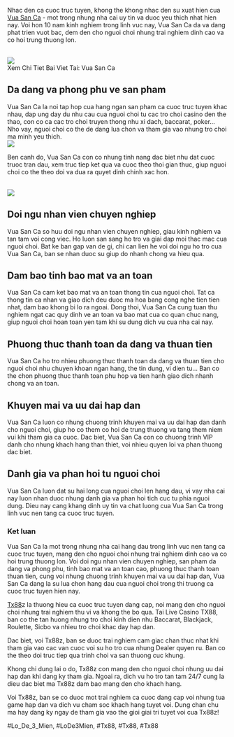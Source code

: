 <p>Nhac den ca cuoc truc tuyen, khong the khong nhac den su xuat hien cua <a href="https://tx88z.net/vua-san-ca/">Vua San Ca</a> - mot trong nhung nha cai uy tin va duoc yeu thich nhat hien nay. Voi hon 10 nam kinh nghiem trong linh vuc nay, Vua San Ca da va dang phat trien vuot bac, dem den cho nguoi choi nhung trai nghiem dinh cao va co hoi trung thuong lon.</p><br><img src="https://tx88z.net/wp-content/uploads/2025/02/vua-san-ca.jpg"></br>
Xem Chi Tiet Bai Viet Tai: Vua San Ca<h2>Da dang va phong phu ve san pham</h2><p>Vua San Ca la noi tap hop cua hang ngan san pham ca cuoc truc tuyen khac nhau, dap ung day du nhu cau cua nguoi choi tu cac tro choi casino den the thao, con co ca cac tro choi truyen thong nhu xi dach, baccarat, poker... Nho vay, nguoi choi co the de dang lua chon va tham gia vao nhung tro choi ma minh yeu thich.<br><img src="https://tx88z.net/wp-content/uploads/2025/02/thong-tin-ve-vua-ban-ca-la-gi.jpg"></br><p>Ben canh do, Vua San Ca con co nhung tinh nang dac biet nhu dat cuoc truoc tran dau, xem truc tiep ket qua va cuoc theo thoi gian thuc, giup nguoi choi co the theo doi va dua ra quyet dinh chinh xac hon.</p><br><img src="https://tx88z.net/wp-content/uploads/2025/02/nhieu-loai-ca-va-phan-thuong.jpg"></br><h2>Doi ngu nhan vien chuyen nghiep</h2><p>Vua San Ca so huu doi ngu nhan vien chuyen nghiep, giau kinh nghiem va tan tam voi cong viec. Ho luon san sang ho tro va giai dap moi thac mac cua nguoi choi. Bat ke ban gap van de gi, chi can lien he voi doi ngu ho tro cua Vua San Ca, ban se nhan duoc su giup do nhanh chong va hieu qua.<h2>Dam bao tinh bao mat va an toan</h2><p>Vua San Ca cam ket bao mat va an toan thong tin cua nguoi choi. Tat ca thong tin ca nhan va giao dich deu duoc ma hoa bang cong nghe tien tien nhat, dam bao khong bi lo ra ngoai. Dong thoi, Vua San Ca cung tuan thu nghiem ngat cac quy dinh ve an toan va bao mat cua co quan chuc nang, giup nguoi choi hoan toan yen tam khi su dung dich vu cua nha cai nay.</p><h2>Phuong thuc thanh toan da dang va thuan tien</h2><p>Vua San Ca ho tro nhieu phuong thuc thanh toan da dang va thuan tien cho nguoi choi nhu chuyen khoan ngan hang, the tin dung, vi dien tu... Ban co the chon phuong thuc thanh toan phu hop va tien hanh giao dich nhanh chong va an toan.<h2>Khuyen mai va uu dai hap dan</h2><p>Vua San Ca luon co nhung chuong trinh khuyen mai va uu dai hap dan danh cho nguoi choi, giup ho co them co hoi de trung thuong va tang them niem vui khi tham gia ca cuoc. Dac biet, Vua San Ca con co chuong trinh VIP danh cho nhung khach hang than thiet, voi nhieu quyen loi va phan thuong dac biet.</p><h2>Danh gia va phan hoi tu nguoi choi</h2><p>Vua San Ca luon dat su hai long cua nguoi choi len hang dau, vi vay nha cai nay luon nhan duoc nhung danh gia va phan hoi tich cuc tu phia nguoi dung. Dieu nay cang khang dinh uy tin va chat luong cua Vua San Ca trong linh vuc nen tang ca cuoc truc tuyen.</p><h3>Ket luan</h3><p>Vua San Ca la mot trong nhung nha cai hang dau trong linh vuc nen tang ca cuoc truc tuyen, mang den cho nguoi choi nhung trai nghiem dinh cao va co hoi trung thuong lon. Voi doi ngu nhan vien chuyen nghiep, san pham da dang va phong phu, tinh bao mat va an toan cao, phuong thuc thanh toan thuan tien, cung voi nhung chuong trinh khuyen mai va uu dai hap dan, Vua San Ca dang la su lua chon hang dau cua nguoi choi trong thi truong ca cuoc truc tuyen hien nay.</p><p><a href="https://tx88z.net/">Tx88</a>z la thuong hieu ca cuoc truc tuyen dang cap, noi mang den cho nguoi choi nhung trai nghiem thu vi va khong the bo qua. Tai Live Casino TX88, ban co the tan huong nhung tro choi kinh dien nhu Baccarat, Blackjack, Roulette, Sicbo va nhieu tro choi khac day hap dan.

Dac biet, voi Tx88z, ban se duoc trai nghiem cam giac chan thuc nhat khi tham gia vao cac van cuoc voi su ho tro cua nhung Dealer quyen ru. Ban co the theo doi truc tiep qua trinh choi va san thuong cuc khung.

Khong chi dung lai o do, Tx88z con mang den cho nguoi choi nhung uu dai hap dan khi dang ky tham gia. Ngoai ra, dich vu ho tro tan tam 24/7 cung la dieu dac biet ma Tx88z dam bao mang den cho khach hang.

Voi Tx88z, ban se co duoc mot trai nghiem ca cuoc dang cap voi nhung tua game hap dan va dich vu cham soc khach hang tuyet voi. Dung chan chu ma hay dang ky ngay de tham gia vao the gioi giai tri tuyet voi cua Tx88z!</p>
#Lo_De_3_Mien, #LoDe3Mien, #Tx88, #Tx88, #Tx88
